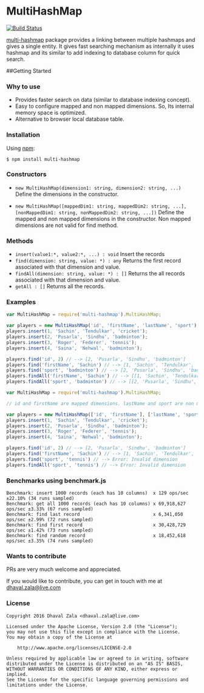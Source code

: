 # MultiHashMap

[![Build Status](https://travis-ci.org/dhavalpzala/multi-hashmap.svg?branch=master)](https://travis-ci.org/dhavalpzala/multi-hashmap)

[multi-hashmap](https://npmjs.org/package/multi-hashmap) package provides a linking between multiple hashmaps and gives a single entity. It gives fast searching mechanism as internally it uses hashmap and its similar to add indexing to database column for quick search.

##Getting Started

### Why to use

 - Provides faster search on data (similar to database indexing concept).
 - Easy to configure mapped and non mapped dimensions. So, Its internal memory space is optimized.
 - Alternative to browser local database table.

### Installation

Using [npm](https://npmjs.org/package/multi-hashmap):

    $ npm install multi-hashmap

### Constructors
- `new MultiHashMap(dimension1: string, dimension2: string, ...)` Define the dimensions in the constructor.

- `new MultiHashMap([mappedDim1: string, mappedDim2: string, ...], [nonMappedDim1: string, nonMappedDim2: string, ...])`       Define the mapped and non mapped dimensions in the constructor. Non mapped dimensions are not valid for find method.

### Methods
- `insert(value1:*, value2:*, ...) : void` Insert the records
- `find(dimension: string, value: *) : any` Returns the first record associated with that dimension and value.
- `findAll(dimension: string, value: *) : []` Returns the all records associated with that dimension and value.
- `getAll : []` Returns all the records.

### Examples
```js
var MultiHashMap = require('multi-hashmap').MultiHashMap;

var players = new MultiHashMap('id', 'firstName', 'lastName', 'sport');
players.insert(1, 'Sachin', 'Tendulkar', 'cricket');
players.insert(2, 'Pusarla', 'Sindhu', 'badminton');
players.insert(3, 'Roger', 'Federer', 'tennis');
players.insert(4, 'Saina', 'Nehwal', 'badminton');

players.find('id', 2) // --> [2, 'Pusarla', 'Sindhu', 'badminton']
players.find('firstName', 'Sachin') // --> [1, 'Sachin', 'Tendulkar', 'cricket']
players.find('sport', 'badminton') // --> [2, 'Pusarla', 'Sindhu', 'badminton']
players.findAll('firstName', 'Sachin') // --> [[1, 'Sachin', 'Tendulkar', 'cricket']]
players.findAll('sport', 'badminton') // --> [[2, 'Pusarla', 'Sindhu', 'badminton'], [4, 'Saina', 'Nehwal', 'badminton']]
```

```js
var MultiHashMap = require('multi-hashmap').MultiHashMap;

// id and firstName are mapped dimensions. lastName and sport are non mapped dimensions

var players = new MultiHashMap(['id', 'firstName'], ['lastName', 'sport']);
players.insert(1, 'Sachin', 'Tendulkar', 'cricket');
players.insert(2, 'Pusarla', 'Sindhu', 'badminton');
players.insert(3, 'Roger', 'Federer', 'tennis');
players.insert(4, 'Saina', 'Nehwal', 'badminton');

players.find('id', 2) // --> [2, 'Pusarla', 'Sindhu', 'badminton']
players.find('firstName', 'Sachin') // --> [1, 'Sachin', 'Tendulkar', 'cricket']
players.find('sport', 'tennis') // --> Error: Invalid dimension
players.findAll('sport', 'tennis') // --> Error: Invalid dimension
```
### Benchmarks using benchmark.js
```
Benchmark: insert 1000 records (each has 10 columns)  x 129 ops/sec ±22.10% (34 runs sampled)
Benchmark: get all 1000 records (each has 10 columns) x 69,918,627 ops/sec ±3.33% (67 runs sampled)
Benchmark: find last record                           x 6,341,050 ops/sec ±2.99% (72 runs sampled)
Benchmark: find first record                          x 30,428,729 ops/sec ±1.42% (73 runs sampled)
Benchmark: find random record                         x 18,452,618 ops/sec ±3.35% (74 runs sampled)
```
### Wants to contribute

PRs are very much welcome and appreciated.

If you would like to contribute, you can get in touch with me at dhaval.zala@live.com
### License

```
Copyright 2016 Dhaval Zala <dhaval.zala@live.com>

Licensed under the Apache License, Version 2.0 (the "License");
you may not use this file except in compliance with the License.
You may obtain a copy of the License at

    http://www.apache.org/licenses/LICENSE-2.0

Unless required by applicable law or agreed to in writing, software
distributed under the License is distributed on an "AS IS" BASIS,
WITHOUT WARRANTIES OR CONDITIONS OF ANY KIND, either express or implied.
See the License for the specific language governing permissions and
limitations under the License.
```
